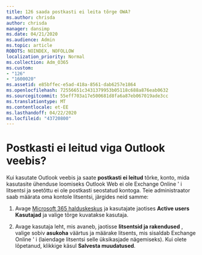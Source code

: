 ```yaml
---
title: 126 saada postkasti ei leita tõrge OWA?
ms.author: chrisda
author: chrisda
manager: dansimp
ms.date: 04/21/2020
ms.audience: Admin
ms.topic: article
ROBOTS: NOINDEX, NOFOLLOW
localization_priority: Normal
ms.collection: Adm_O365
ms.custom:
- "126"
- "1600020"
ms.assetid: e85bffec-e5ad-418a-8561-dab6257e1864
ms.openlocfilehash: 72556651c3431379953b05118c688a876eab0632
ms.sourcegitcommit: 55eff703a17e500681d8fa6a87eb067019ade3cc
ms.translationtype: MT
ms.contentlocale: et-EE
ms.lasthandoff: 04/22/2020
ms.locfileid: "43720800"
---
```

# <a name="getting-a-mailbox-not-found-error-in-outlook-on-the-web"></a>Postkasti ei leitud viga Outlook veebis?

Kui kasutate Outlook veebis ja saate **postkasti ei leitud** tõrke, konto, mida kasutasite ühenduse loomiseks Outlook Web ei ole Exchange Online ' i litsentsi ja seetõttu ei ole postkasti seostatud kontoga. Teie administraator saab määrata oma kontole litsentsi, järgides neid samme:

1. Avage [Microsoft 365 halduskeskus](https://portal.office.com/adminportal/home#/homepage) ja kasutajate jaotises **Active users** **Kasutajad** ja valige tõrge kuvatakse kasutaja.

2. Avage kasutaja leht, mis avaneb, jaotisse **litsentsid ja rakendused** , valige sobiv **asukoha** väärtus ja määrake litsents, mis sisaldab Exchange Online ' i (laiendage litsentsi selle üksikasjade nägemiseks). Kui olete lõpetanud, klikkige käsul **Salvesta muudatused**.
